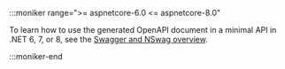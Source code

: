 :::moniker range=">= aspnetcore-6.0 <= aspnetcore-8.0"

To learn how to use the generated OpenAPI document in a minimal API in .NET 6, 7, or 8, see the [Swagger and NSwag overview](xref:tutorials/web-api-help-pages-using-swagger).

:::moniker-end
